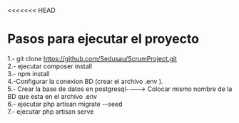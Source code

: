 <<<<<<< HEAD
# Pasos para ejecutar el proyecto  
1.- git clone https://github.com/Sedusau/ScrumProject.git  
2.- ejecutar composer install  
3.- npm install  
4.-Configurar la conexion BD (crear el archivo .env ).  
5.- Crear la base de datos en postgresql----> Colocar mismo nombre de la BD que esta en el archivo .env  
6.- ejecutar php artisan migrate --seed  
7.- ejecutar php artisan serve  
